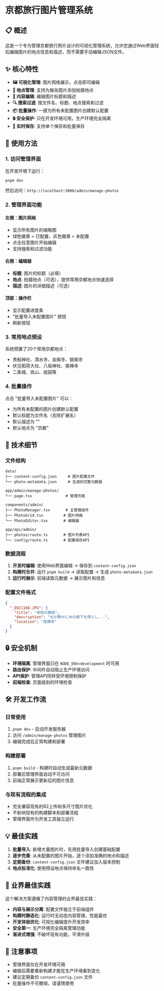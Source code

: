 # 京都旅行图片管理系统

## 📋 概述

这是一个专为管理京都旅行照片设计的可视化管理系统，允许您通过Web界面轻松编辑图片的地点信息和描述，而不需要手动编辑JSON文件。

## ✨ 核心特性

- **🖼️ 可视化管理**: 图片网格展示，点击即可编辑
- **📍 地点管理**: 支持为每张图片添加拍摄地点
- **📝 内容编辑**: 编辑图片标题和描述
- **🔍 搜索过滤**: 按文件名、标题、地点搜索和过滤
- **📦 批量操作**: 一键为所有未配置图片创建默认配置
- **🔒 安全保护**: 只在开发环境可用，生产环境完全隔离
- **💾 实时保存**: 支持单个保存和批量保存

## 🚀 使用方法

### 1. 访问管理界面

在开发环境下运行：

```bash
pnpm dev
```

然后访问：`http://localhost:3000/admin/manage-photos`

### 2. 管理界面功能

#### 左侧：图片网格
- 显示所有图片的缩略图
- 绿色徽章 = 已配置，灰色徽章 = 未配置
- 点击任意图片开始编辑
- 支持搜索和过滤功能

#### 右侧：编辑器
- **标题**: 图片的标题（必填）
- **地点**: 拍摄地点（可选），提供常用京都地点快速选择
- **描述**: 图片的详细描述（可选）

#### 顶部：操作栏
- 显示配置进度条
- "批量导入未配置图片" 按钮
- 刷新按钮

### 3. 常用地点预设

系统预置了20个常用京都地点：
- 贵船神社、清水寺、金阁寺、银阁寺
- 伏见稻荷大社、八坂神社、南禅寺
- 二条城、岚山、祇园等

### 4. 批量操作

点击 "批量导入未配置图片" 可以：
- 为所有未配置的图片创建默认配置
- 默认标题为文件名（去除扩展名）
- 默认描述为 ""
- 默认地点为 "京都"

## 🔧 技术细节

### 文件结构
```
data/
├── content-config.json     # 图片配置文件
└── photo-metadata.json     # 生成的完整元数据

app/admin/manage-photos/
└── page.tsx               # 管理页面

components/admin/
├── PhotoManager.tsx       # 主管理组件
├── PhotoGrid.tsx         # 图片网格
└── PhotoEditor.tsx       # 编辑器

app/api/admin/
├── photos/route.ts       # 图片列表API
└── config/route.ts       # 配置保存API
```

### 数据流程

1. **开发时编辑**: 使用Web界面编辑 → 保存到 `content-config.json`
2. **构建时合并**: 运行 `pnpm build` → 读取配置 → 生成 `photo-metadata.json`
3. **运行时展示**: 前端读取元数据 → 展示图片和信息

### 配置文件格式

```json
{
  "_DSC1166.JPG": {
    "title": "寺院の静寂",
    "description": "光が静かに木の廊下を照らし...",
    "location": "南禅寺"
  }
}
```

## 🔒 安全机制

- **环境隔离**: 管理界面只在 `NODE_ENV=development` 时可用
- **路由保护**: 中间件自动阻止生产环境访问
- **API保护**: 管理API同样受环境限制保护
- **前端检查**: 页面级别的环境检查

## 🛠️ 开发工作流

### 日常使用
1. `pnpm dev` - 启动开发服务器
2. 访问 `/admin/manage-photos` 管理图片
3. 编辑完成后正常构建和部署

### 构建部署
1. `pnpm build` - 构建时自动生成最新元数据
2. 部署后管理界面自动不可访问
3. 前端正常展示更新后的图片信息

### 与现有流程的集成
- 完全兼容现有的R2上传和多尺寸图片优化
- 不影响现有的构建脚本和部署流程
- 管理界面作为开发工具独立运行

## 💡 最佳实践

1. **批量导入**: 新增大量图片时，先用批量导入创建基础配置
2. **逐步完善**: 从未配置的图片开始，逐个添加准确的地点和描述
3. **定期备份**: `content-config.json` 文件建议加入版本控制
4. **地点标准化**: 使用预设地点保持命名一致性

## 🎯 业界最佳实践

这个解决方案遵循了内容管理的业界最佳实践：

- **内容与展示分离**: 配置文件独立于前端组件
- **构建时静态化**: 运行时无动态内容管理，性能最优
- **开发体验优化**: 可视化编辑提升开发效率
- **安全第一**: 生产环境完全隔离管理功能
- **渐进式增强**: 不破坏现有功能，平滑升级

## 🚨 注意事项

- 管理界面仅在开发环境可用
- 编辑后需要重新构建才能在生产环境看到变化
- 建议定期备份 `content-config.json` 文件
- 批量操作不可撤销，请谨慎使用
